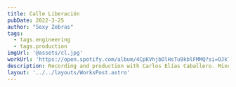 ```yaml
---
title: Calle Liberación
pubDate: 2022-3-25
author: "Sexy Zebras"
tags:
  - tags.engineering
  - tags.production
imgUrl: '@assets/cl.jpg'
workUrl: 'https://open.spotify.com/album/4CpKVhjbOlHsTu9kblFMMQ?si=OJkT0tvYQVSW1l5hdxGHzg'
description: Recording and production with Carlos Elías Caballero. Mixed by Rául López in La Mina.
layout: '../../layouts/WorksPost.astro'
---
```


